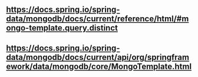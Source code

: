 ## https://docs.spring.io/spring-data/mongodb/docs/current/reference/html/#mongo-template.query.distinct

## https://docs.spring.io/spring-data/mongodb/docs/current/api/org/springframework/data/mongodb/core/MongoTemplate.html